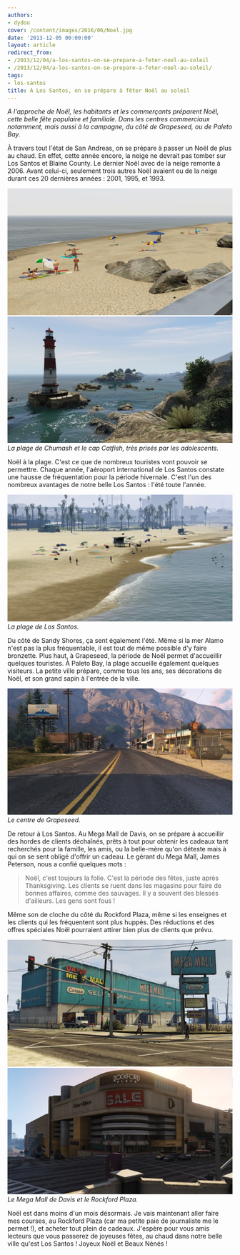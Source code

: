 ```yaml
---
authors:
- dydou
cover: /content/images/2016/06/Noel.jpg
date: '2013-12-05 00:00:00'
layout: article
redirect_from:
- /2013/12/04/a-los-santos-on-se-prepare-a-feter-noel-au-soleil
- /2013/12/04/a-los-santos-on-se-prepare-a-feter-noel-au-soleil/
tags:
- los-santos
title: A Los Santos, on se prépare à fêter Noël au soleil
---
```



_A l'approche de Noël, les habitants et les commerçants préparent Noël, cette belle fête populaire et familiale. Dans les centres commerciaux notamment, mais aussi à la campagne, du côté de Grapeseed, ou de Paleto Bay._

À travers tout l'état de San Andreas, on se prépare à passer un Noël de plus au chaud. En effet, cette année encore, la neige ne devrait pas tomber sur Los Santos et Blaine County. Le dernier Noël avec de la neige remonte à 2006. Avant celui-ci, seulement trois autres Noël avaient eu de la neige durant ces 20 dernières années : 2001, 1995, et 1993.

![](/content/images/2016/06/Noel2.jpg)
![La plage de Chumash et le cap Catfish, très prisés par les adolescents.](/content/images/2016/06/Noel4.jpg)
_La plage de Chumash et le cap Catfish, très prisés par les adolescents._

Noël à la plage. C'est ce que de nombreux touristes vont pouvoir se permettre. Chaque année, l'aéroport international de Los Santos constate une hausse de fréquentation pour la période hivernale. C'est l'un des nombreux avantages de notre belle Los Santos : l'été toute l'année.

![La plage de Los Santos.](/content/images/2016/06/Noel6.jpg)
_La plage de Los Santos._

Du côté de Sandy Shores, ça sent également l'été. Même si la mer Alamo n'est pas la plus fréquentable, il est tout de même possible d'y faire bronzette. Plus haut, à Grapeseed, la période de Noël permet d'accueillir quelques touristes. À Paleto Bay, la plage accueille également quelques visiteurs. La petite ville prépare, comme tous les ans, ses décorations de Noël, et son grand sapin à l'entrée de la ville.

![Le centre de Grapeseed.](/content/images/2016/06/Noel3.jpg)
_Le centre de Grapeseed._

De retour à Los Santos. Au Mega Mall de Davis, on se prépare à accueillir des hordes de clients déchaînés, prêts à tout pour obtenir les cadeaux tant recherchés pour la famille, les amis, ou la belle-mère qu'on déteste mais à qui on se sent obligé d'offrir un cadeau. Le gérant du Mega Mall, James Peterson, nous a confié quelques mots :

> Noël, c'est toujours la folie. C'est la période des fêtes, juste après Thanksgiving. Les clients se ruent dans les magasins pour faire de bonnes affaires, comme des sauvages. Il y a souvent des blessés d'ailleurs. Les gens sont fous !

Même son de cloche du côté du Rockford Plaza, même si les enseignes et les clients qui les fréquentent sont plus huppés. Des réductions et des offres spéciales Noël pourraient attirer bien plus de clients que prévu.

![](/content/images/2016/06/Noel_0.jpg)
![Le Mega Mall de Davis et le Rockford Plaza.](/content/images/2016/06/Noel1.jpg)
_Le Mega Mall de Davis et le Rockford Plaza._

Noël est dans moins d'un mois désormais. Je vais maintenant aller faire mes courses, au Rockford Plaza (car ma petite paie de journaliste me le permet !), et acheter tout plein de cadeaux. J'espère pour vous amis lecteurs que vous passerez de joyeuses fêtes, au chaud dans notre belle ville qu'est Los Santos ! Joyeux Noël et Beaux Nénés !